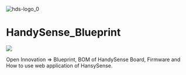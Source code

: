 ![hds-logo_0](https://user-images.githubusercontent.com/80938836/111745948-ea8a5f00-88bf-11eb-83e5-bc22db83b2fd.png)
# HandySense_Blueprint
![](https://komarev.com/ghpvc/?username=your-github-HandySense/HandySense-Blueprint&color=brightgreen) 

Open Innovation => Blueprint, BOM of HandySense Board, Firmware and How to use web application of HansySense.
